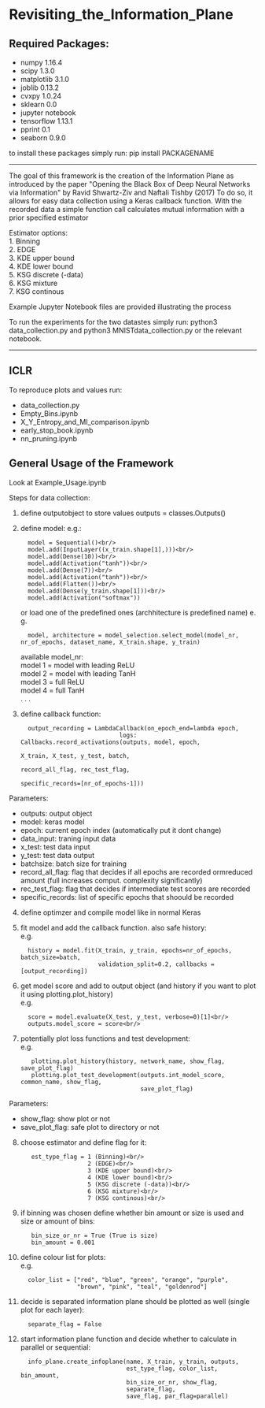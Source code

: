 # Revisiting_the_Information_Plane

## Required Packages:

* numpy 1.16.4
* scipy 1.3.0
* matplotlib 3.1.0
* joblib 0.13.2
* cvxpy 1.0.24
* sklearn 0.0
* jupyter notebook
* tensorflow 1.13.1
* pprint 0.1
* seaborn 0.9.0

to install these packages simply run:
pip install PACKAGENAME

---

The goal of this framework is the creation of the Information Plane as introduced by the paper "Opening the Black Box of Deep Neural Networks via Information" by Ravid Shwartz-Ziv and
Naftali Tishby (2017)
To do so, it allows for easy data collection using a Keras callback function.
With the recorded data a simple function call calculates mutual information with a prior specified
estimator

Estimator options:<br/>
    1. Binning<br/>
    2. EDGE<br/>
    3. KDE upper bound<br/>
    4. KDE lower bound<br/>
    5. KSG discrete (-data)<br/>
    6. KSG mixture<br/>
    7. KSG continous<br/>
    

Example Jupyter Notebook files are provided illustrating the process

To run the experiments for the two datastes simply run:
python3 data_collection.py and python3 MNISTdata_collection.py or the relevant notebook.

---

## ICLR
To reproduce plots and values run:
* data_collection.py
* Empty_Bins.ipynb
* X_Y_Entropy_and_MI_comparison.ipynb
* early_stop_book.ipynb
* nn_pruning.ipynb

## General Usage of the Framework

Look at Example_Usage.ipynb

Steps for data collection:
1. define outputobject to store values
    outputs = classes.Outputs()

2. define model:
e.g.:<br/>

         model = Sequential()<br/>
         model.add(InputLayer((x_train.shape[1],)))<br/>
         model.add(Dense(10))<br/>
         model.add(Activation("tanh"))<br/>
         model.add(Dense(7))<br/>
         model.add(Activation("tanh"))<br/>
         model.add(Flatten())<br/>
         model.add(Dense(y_train.shape[1]))<br/>
         model.add(Activation("softmax"))

   or load one of the predefined ones (archhitecture is predefined name)
   e. g. 
   
         model, architecture = model_selection.select_model(model_nr, nr_of_epochs, dataset_name, X_train.shape, y_train)

   available model_nr: <br/>
   model 1 = model with leading ReLU<br/>
   model 2 = model with leading TanH<br/>
   model 3 = full ReLU<br/>
   model 4 = full TanH<br/>
        .
        .
        .
            
3. define callback function:
     
         output_recording = LambdaCallback(on_epoch_end=lambda epoch,
                                   logs: Callbacks.record_activations(outputs, model, epoch,
                                                                      X_train, X_test, y_test, batch,
                                                                      record_all_flag, rec_test_flag,
                                                                      specific_records=[nr_of_epochs-1]))
Parameters: <br/>
* outputs: output object
* model: keras model
* epoch: current epoch index (automatically put it dont change)
* data_input: traning input data
* x_test: test data input
* y_test: test data output
* batchsize: batch size for training
* record_all_flag: flag that decides if all epochs are recorded ormreduced amount (full increases comput. complexity significantly)
* rec_test_flag: flag that decides if intermediate test scores are recorded
* specific_records: list of specific epochs that shoould be recorded
                
4. define optimzer and compile model like in normal Keras

5. fit model and add the callback function. also safe history:<br/>
    e.g.
         
         history = model.fit(X_train, y_train, epochs=nr_of_epochs, batch_size=batch,
                             validation_split=0.2, callbacks = [output_recording])
                                                               
6. get model score and add to output object
   (and history if you want to plot it using plotting.plot_history)<br/>
    e.g.
          
         score = model.evaluate(X_test, y_test, verbose=0)[1]<br/>
         outputs.model_score = score<br/>                      
                                                                                    
7. potentially plot loss functions and test development:    <br/>
   e.g.

          plotting.plot_history(history, network_name, show_flag, save_plot_flag)
          plotting.plot_test_development(outputs.int_model_score, common_name, show_flag,
                                         save_plot_flag)
Parameters: 
* show_flag: show plot or not
* save_plot_flag: safe plot to directory or not
                                                               
8. choose estimator and define flag for it:<br/>
    
          est_type_flag = 1 (Binning)<br/>
                          2 (EDGE)<br/>
                          3 (KDE upper bound)<br/>
                          4 (KDE lower bound)<br/>
                          5 (KSG discrete (-data))<br/>
                          6 (KSG mixture)<br/>
                          7 (KSG continous)<br/>
                    
9. if binning was chosen define whether bin amount or size is used and size or amount of bins:<br/>
    
          bin_size_or_nr = True (True is size)
          bin_amount = 0.001
    
10. define colour list for plots:<br/>
     e.g.
     
          color_list = ["red", "blue", "green", "orange", "purple",
                        "brown", "pink", "teal", "goldenrod"]
   
11. decide is separated information plane should be plotted as well (single plot for each layer):<br/>
     
          separate_flag = False
                                                               
12. start information plane function and decide whether to calculate in parallel or sequential:<br/>
    
          info_plane.create_infoplane(name, X_train, y_train, outputs,
                                      est_type_flag, color_list, bin_amount,
                                      bin_size_or_nr, show_flag,
                                      separate_flag,
                                      save_flag, par_flag=parallel)
